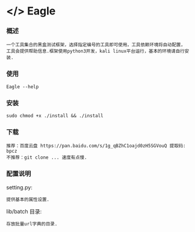# </> Eagle


### 概述
    一个工具集合的黑盒测试框架，选择指定编号的工具即可使用，工具依赖环境将自动配置，
    工具会提供帮助信息.框架使用python3开发，kali linux平台运行，基本的环境请自行安装.


### 使用
    Eagle --help


### 安装
    sudo chmod +x ./install && ./install


### 下载
    推荐：百度云盘 https://pan.baidu.com/s/1g_qBZhC1oajd0zH5SGVouQ 提取码: bpcz
    不推荐：git clone ... 速度有点慢.

### 配置说明

setting.py:
    
    提供基本的属性设置.

lib/batch 目录:

    存放批量url字典的目录.


